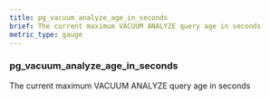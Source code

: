 ```yaml
---
title: pg_vacuum_analyze_age_in_seconds
brief: The current maximum VACUUM ANALYZE query age in seconds
metric_type: gauge
---
```

### pg_vacuum_analyze_age_in_seconds

The current maximum VACUUM ANALYZE query age in seconds